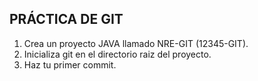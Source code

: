## PRÁCTICA DE GIT

1. Crea un proyecto JAVA llamado NRE-GIT (12345-GIT).
2. Inicializa git en el directorio raiz del proyecto.
3. Haz tu primer commit.
